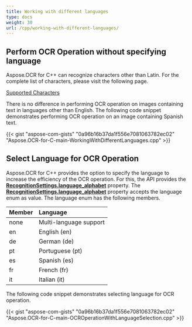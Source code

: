 ```yaml
---
title: Working with different languages
type: docs
weight: 30
url: /cpp/working-with-different-languages/
---
```


## Perform OCR Operation without specifying language

Aspose.OCR for C++ can recognize characters other than Latin. For the complete list of characters, please visit the following page.

[Supported Characters](/ocr/cpp/supported-characters/)

There is no difference in performing OCR operation on images containing text in languages other than English. The following code snippet demonstrates performing OCR operation on an image containing Spanish text.

{{< gist "aspose-com-gists" "0a96b16b37da1f556e7081063782ec02" "Aspose.OCR-for-C-main-WorkingWithDifferentLanguages.cpp" >}}

## Select Language for OCR Operation

Aspose.OCR for C++ provides the option to specify the language to increase the efficiency of the OCR operation. For this, the API provides the [**RecognitionSettings.language_alphabet**](https://apireference.aspose.com/ocr/cpp/struct/recognition_settings#ae656be81807ebf1f6f1fa17694d458b9) property. The [**RecognitionSettings.language_alphabet**](https://apireference.aspose.com/ocr/cpp/struct/recognition_settings#ae656be81807ebf1f6f1fa17694d458b9) property accepts the language enum as value. The language enum has the following members.

|Member|Language|
| :- | :- |
|none|Multi-language support|
|en|English (en)|
|de|German (de)|
|pt|Portuguese (pt)|
|es|Spanish (es)|
|fr|French (fr)|
|it|Italian (it)|

The following code snippet demonstrates selecting language for OCR operation.

{{< gist "aspose-com-gists" "0a96b16b37da1f556e7081063782ec02" "Aspose.OCR-for-C-main-OCROperationWithLanguageSelection.cpp" >}}
